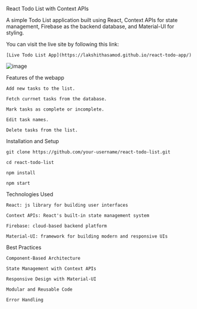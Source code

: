 React Todo List with Context APIs

A simple Todo List application built using React, Context APIs for state management, Firebase as the backend database, and Material-UI for styling.

You can visit the live site by following this link:

    [Live Todo List App](https://lakshithasamod.github.io/react-todo-app/)

![image](https://github.com/LakshithaSamod/react-todo-app/assets/68214865/13bc5c90-e7d5-4b5c-8517-38908437e6b4)

Features of the webapp

    Add new tasks to the list.

    Fetch currnet tasks from the database.

    Mark tasks as complete or incomplete.

    Edit task names.

    Delete tasks from the list.

Installation and Setup

    git clone https://github.com/your-username/react-todo-list.git

    cd react-todo-list

    npm install

    npm start

Technologies Used

    React: js library for building user interfaces

    Context APIs: React's built-in state management system

    Firebase: cloud-based backend platform

    Material-UI: framework for building modern and responsive UIs

Best Practices

    Component-Based Architecture

    State Management with Context APIs

    Responsive Design with Material-UI

    Modular and Reusable Code

    Error Handling
